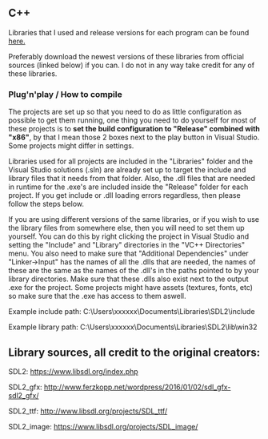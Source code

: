 ## C++

Libraries that I used and release versions for each program can be found [here.](https://github.com/techiew/Misc-Projects/releases)


Preferably download the newest versions of these libraries from official sources (linked below) if you can. I do not in any way take credit for any of these libraries. 

### Plug'n'play / How to compile
The projects are set up so that you need to do as little configuration as possible to get them running, one thing you need to do yourself for most of these projects is to **set the build configuration to "Release" combined with "x86"**, by that I mean those 2 boxes next to the play button in Visual Studio. Some projects might differ in settings.

Libraries used for all projects are included in the "Libraries" folder and the Visual Studio solutions (.sln) are already set up to target the include and library files that it needs from that folder. Also, the .dll files that are needed in runtime for the .exe's are included inside the "Release" folder for each project. If you get include or .dll loading errors regardless, then please follow the steps below.

If you are using different versions of the same libraries, or if you wish to use the library files from somewhere else, then you will need to set them up yourself. You can do this by right clicking the project in Visual Studio and setting the "Include" and "Library" directories in the "VC++ Directories" menu. You also need to make sure that "Additional Dependencies" under "Linker->Input" has the names of all the .dlls that are needed, the names of these are the same as the names of the .dll's in the paths pointed to by your library directories. Make sure that these .dlls also exist next to the output .exe for the project.
Some projects might have assets (textures, fonts, etc) so make sure that the .exe has access to them aswell.

Example include path:
C:\Users\xxxxxx\Documents\Libraries\SDL2\include

Example library path:
C:\Users\xxxxxx\Documents\Libraries\SDL2\lib\win32


## Library sources, all credit to the original creators:

SDL2: https://www.libsdl.org/index.php

SDL2_gfx: http://www.ferzkopp.net/wordpress/2016/01/02/sdl_gfx-sdl2_gfx/

SDL2_ttf: http://www.libsdl.org/projects/SDL_ttf/

SDL2_image: https://www.libsdl.org/projects/SDL_image/


